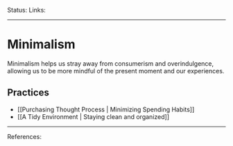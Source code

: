 Status:
Links:
___
# Minimalism
Minimalism helps us stray away from consumerism and overindulgence, allowing us to be more mindful of the present moment and our experiences.
## Practices
- [[Purchasing Thought Process | Minimizing Spending Habits]]
- [[A Tidy Environment | Staying clean and organized]]

___
References: